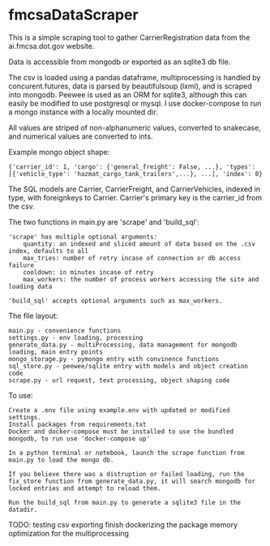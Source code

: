 # fmcsaDataScraper

This is a simple scraping tool to gather CarrierRegistration data from the ai.fmcsa.dot.gov website.

Data is accessible from mongodb or exported as an sqlite3 db file. 

The csv is loaded using a pandas dataframe, multiprocessing is handled by concurent.futures, data is parsed by beautifulsoup (lxml), and is scraped into mongodb. Peewee is used as an ORM for sqlite3, although this can easily be modified to use postgresql or mysql. I use docker-compose to run a mongo instance with a locally mounted dir. 

All values are striped of non-alphanumeric values, converted to snakecase, and numerical values are converted to ints.

Example mongo object shape: 

    {'carrier_id': 1, 'cargo': {'general_freight': False, ...}, 'types': [{'vehicle_type': 'hazmat_cargo_tank_trailers',...}, ...], 'index': 0}

The SQL models are Carrier, CarrierFreight, and CarrierVehicles, indexed in type, with foreignkeys to Carrier. Carrier's primary key is the carrier_id from the csv.

The two functions in main.py are 'scrape' and 'build_sql':

    'scrape' has multiple optional arguments:
        quantity: an indexed and sliced amount of data based on the .csv index, defaults to all
        max_tries: number of retry incase of connection or db access failure 
        cooldown: in minutes incase of retry
        max_workers: the number of process workers accessing the site and loading data 

    'build_sql' accepts optional arguments such as max_workers.

The file layout:
    
    main.py - convenience functions 
    settings.py - env loading, processing
    generate_data.py - multiProcessing, data management for mongodb loading, main entry points
    mongo_storage.py - pymongo entry with convinence functions
    sql_store.py - peewee/sqlite entry with models and object creation code
    scrape.py - url request, text processing, object shaping code


To use:

    Create a .env file using example.env with updated or modified settings.
    Install packages from requirements.txt
    Docker and docker-compose must be installed to use the bundled mongodb, to run use 'docker-compose up'

    In a python terminal or notebook, launch the scrape function from main.py to load the mongo db.

    If you believe there was a distruption or failed loading, run the fix_store function from generate_data.py, it will search mongodb for locked entries and attempt to reload them.

    Run the build_sql from main.py to generate a sqlite3 file in the datadir.

TODO:
    testing
    csv exporting
    finish dockerizing the package
    memory optimization for the multiprocessing
